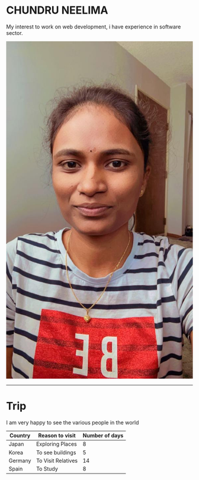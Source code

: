 # CHUNDRU NEELIMA
My interest to work on web development, i have experience in software sector.

![Aboutme](/WhatsApp%20Image%202023-01-31%20at%202.42.27%20PM.jpeg)

---

# Trip
I am very happy to see the various people in the world

|  **Country**  |  **Reason to visit**  |  **Number of days**  |
|---------------|-----------------------|----------------------|
|  Japan        |  Exploring Places     |  8                   |
|  Korea        |  To see buildings     |  5                   |
|  Germany      |  To Visit Relatives   |  14                  |
|  Spain        |  To Study             |  8                   |